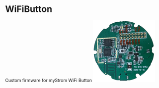 # WiFiButton
Custom firmware for myStrom WiFi Button
<img alt="PCB" src="https://github.com/gry79/WiFiButton/blob/master/images/PCB_pinout.jpg" height="200" />
